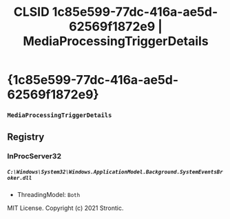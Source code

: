 ﻿---
title: "CLSID 1c85e599-77dc-416a-ae5d-62569f1872e9 | MediaProcessingTriggerDetails"
excerpt: What is COM-Object CLSID 1c85e599-77dc-416a-ae5d-62569f1872e9?
---

# {1c85e599-77dc-416a-ae5d-62569f1872e9}

### `MediaProcessingTriggerDetails`

## Registry


### InProcServer32

##### `C:\Windows\System32\Windows.ApplicationModel.Background.SystemEventsBroker.dll`
* ThreadingModel: `Both`

MIT License. Copyright (c) 2021 Strontic.


